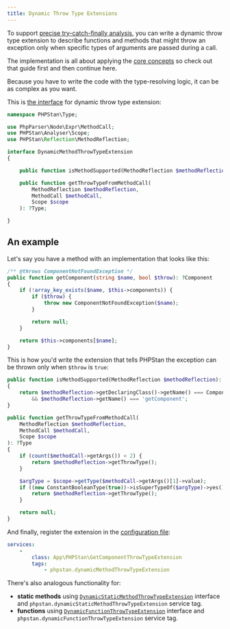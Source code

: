 ```yaml
---
title: Dynamic Throw Type Extensions
---
```


To support [precise try-catch-finally analysis](/blog/precise-try-catch-finally-analysis), you can write a dynamic throw type extension to describe functions and methods that might throw an exception only when specific types of arguments are passed during a call.

The implementation is all about applying the [core concepts](/developing-extensions/core-concepts) so check out that guide first and then continue here.

Because you have to write the code with the type-resolving logic, it can be as complex as you want.

This is [the interface](https://apiref.phpstan.org/2.1.x/PHPStan.Type.DynamicMethodThrowTypeExtension.html) for dynamic throw type extension:

```php
namespace PHPStan\Type;

use PhpParser\Node\Expr\MethodCall;
use PHPStan\Analyser\Scope;
use PHPStan\Reflection\MethodReflection;

interface DynamicMethodThrowTypeExtension
{

	public function isMethodSupported(MethodReflection $methodReflection): bool;

	public function getThrowTypeFromMethodCall(
		MethodReflection $methodReflection,
		MethodCall $methodCall,
		Scope $scope
	): ?Type;

}
```

An example
----------------

Let's say you have a method with an implementation that looks like this:

```php
/** @throws ComponentNotFoundException */
public function getComponent(string $name, bool $throw): ?Component
{
	if (!array_key_exists($name, $this->components)) {
		if ($throw) {
			throw new ComponentNotFoundException($name);
		}

		return null;
	}

	return $this->components[$name];
}
```

This is how you'd write the extension that tells PHPStan the exception can be thrown only when `$throw` is `true`:

```php
public function isMethodSupported(MethodReflection $methodReflection): bool
{
	return $methodReflection->getDeclaringClass()->getName() === ComponentContainer::class
		&& $methodReflection->getName() === 'getComponent';
}

public function getThrowTypeFromMethodCall(
	MethodReflection $methodReflection,
	MethodCall $methodCall,
	Scope $scope
): ?Type
{
	if (count($methodCall->getArgs()) < 2) {
		return $methodReflection->getThrowType();
	}

	$argType = $scope->getType($methodCall->getArgs()[1]->value);
	if ((new ConstantBooleanType(true))->isSuperTypeOf($argType)->yes()) {
		return $methodReflection->getThrowType();
	}

	return null;
}
```

And finally, register the extension in the [configuration file](/config-reference):

```yaml
services:
	-
		class: App\PHPStan\GetComponentThrowTypeExtension
		tags:
			- phpstan.dynamicMethodThrowTypeExtension
```

There's also analogous functionality for:

* **static methods** using [`DynamicStaticMethodThrowTypeExtension`](https://apiref.phpstan.org/2.1.x/PHPStan.Type.DynamicStaticMethodThrowTypeExtension.html) interface and `phpstan.dynamicStaticMethodThrowTypeExtension` service tag.
* **functions** using [`DynamicFunctionThrowTypeExtension`](https://apiref.phpstan.org/2.1.x/PHPStan.Type.DynamicFunctionThrowTypeExtension.html) interface and `phpstan.dynamicFunctionThrowTypeExtension` service tag.
